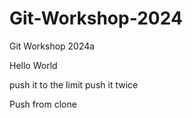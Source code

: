 # Git-Workshop-2024
Git Workshop 2024a

Hello World

push it to the limit
push it twice

Push from clone

